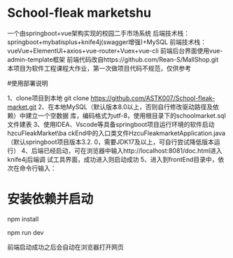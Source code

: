 # School-fleak marketshu
一个由springboot+vue架构实现的校园二手市场系统
后端技术栈：springboot+mybatisplus+knife4j(swagger增强)+MySQL
前端技术栈：vueVue+ElementUI+axios+vue-router+Vuex+vue-cli
前端后台界面使用vue-admin-template框架
前端代码改自https://github.com/Rean-S/MallShop.git   
本项目为软件工程课程大作业，第一次做项目代码不规范，仅供参考

#使用部署说明

1、clone项目到本地 git clone https://github.com/ASTK007/School-fleak-market.git
2、在本地MySQL（默认版本8.0以上，否则自行修改驱动路径及依赖）中建立一个空数据
库，编码格式为utf-8，使用根目录下的schoolmarket.sql文件建表
3、使用IDEA、Vscode等具备springboot项目运行环境的软件启动hzcuFleakMarket\ba
ckEnd中的入口类文件HzcuFleakmarketApplication.java（默认springboot项目版本3.2.
0，需要JDK17及以上，可自行尝试降低版本运行）
4、后端已经启动，可在浏览器中输入http://localhost:8081/doc.html进入knife4j后端调
试工具界面，成功进入则启动成功
5、进入到frontEnd目录中，依次在命令行输入：
# 安装依赖并启动
npm install

npm run dev

前端启动成功之后会自动在浏览器打开网页
